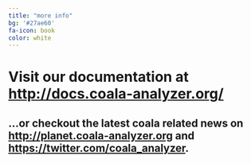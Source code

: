 ```yaml
---
title: "more info"
bg: '#27ae60'
fa-icon: book
color: white
---
```


# Visit our documentation at <http://docs.coala-analyzer.org/>

## ...or checkout the latest coala related news on <http://planet.coala-analyzer.org> and <https://twitter.com/coala_analyzer>.
